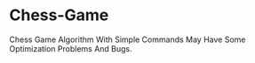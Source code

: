 # Chess-Game
Chess Game Algorithm With Simple Commands May Have Some Optimization Problems And Bugs.
